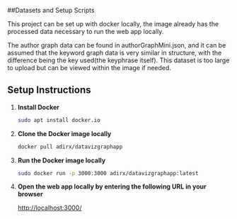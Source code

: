 ##Datasets and Setup Scripts

This project can be set up with docker locally, the image already has the processed data necessary to run the web app locally. 

The author graph data can be found in authorGraphMini.json, and it can be assumed that the keyword graph data is very similar in structure, with the difference being the key used(the keyphrase itself). This dataset is too large to upload but can be viewed within the image if needed. 



## Setup Instructions

1. **Install Docker**

    ```bash
    sudo apt install docker.io
    ```

2. **Clone the Docker image locally**

    ```bash
    docker pull adirx/datavizgraphapp
    ```

3. **Run the Docker image locally**

    ```bash
    sudo docker run -p 3000:3000 adirx/datavizgraphapp:latest
    ```

4. **Open the web app locally by entering the following URL in your browser**

    [http://localhost:3000/](http://localhost:3000/)
